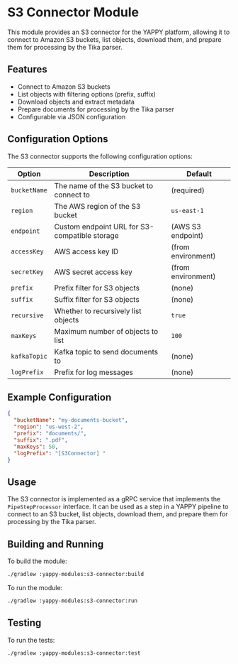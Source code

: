 # S3 Connector Module

This module provides an S3 connector for the YAPPY platform, allowing it to connect to Amazon S3 buckets, list objects, download them, and prepare them for processing by the Tika parser.

## Features

- Connect to Amazon S3 buckets
- List objects with filtering options (prefix, suffix)
- Download objects and extract metadata
- Prepare documents for processing by the Tika parser
- Configurable via JSON configuration

## Configuration Options

The S3 connector supports the following configuration options:

| Option | Description | Default |
|--------|-------------|---------|
| `bucketName` | The name of the S3 bucket to connect to | (required) |
| `region` | The AWS region of the S3 bucket | `us-east-1` |
| `endpoint` | Custom endpoint URL for S3-compatible storage | (AWS S3 endpoint) |
| `accessKey` | AWS access key ID | (from environment) |
| `secretKey` | AWS secret access key | (from environment) |
| `prefix` | Prefix filter for S3 objects | (none) |
| `suffix` | Suffix filter for S3 objects | (none) |
| `recursive` | Whether to recursively list objects | `true` |
| `maxKeys` | Maximum number of objects to list | `100` |
| `kafkaTopic` | Kafka topic to send documents to | (none) |
| `logPrefix` | Prefix for log messages | (none) |

## Example Configuration

```json
{
  "bucketName": "my-documents-bucket",
  "region": "us-west-2",
  "prefix": "documents/",
  "suffix": ".pdf",
  "maxKeys": 50,
  "logPrefix": "[S3Connector] "
}
```

## Usage

The S3 connector is implemented as a gRPC service that implements the `PipeStepProcessor` interface. It can be used as a step in a YAPPY pipeline to connect to an S3 bucket, list objects, download them, and prepare them for processing by the Tika parser.

## Building and Running

To build the module:

```bash
./gradlew :yappy-modules:s3-connector:build
```

To run the module:

```bash
./gradlew :yappy-modules:s3-connector:run
```

## Testing

To run the tests:

```bash
./gradlew :yappy-modules:s3-connector:test
```